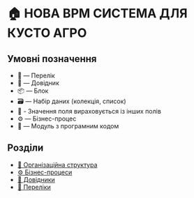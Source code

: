﻿# 🏠 НОВА BPM СИСТЕМА ДЛЯ КУСТО АГРО

## Умовні позначення
- 🎲 — Перелік
- 📘 — Довідник
- 📦 — Блок
- 🗃 — Набір даних (колекція, список)
- 🔧 - Значення поля вираховується із інших полів
- ⚙️ — Бізнес-процес
- 📜 — Модуль з програмним кодом

## Розділи
- [👥 Організаційна структура](./OrgStructure/README.MD)
- [⚙️ Бізнес-процеси](./Proceses/README.MD)
- [📘 Довідники](./Entities/README.MD)
- [🎲 Переліки](./Enums/README.MD)